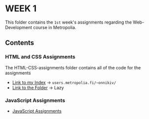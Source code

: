 # WEEK 1

This folder contains the `1st` week's assignments regarding the Web-Development course in Metropolia.
## Contents

### HTML and CSS Assignments
The HTML-CSS-assignments folder contains all of the code for the assignments
* [Link to my Index](https://users.metropolia.fi/~onnikiv/Web-Sovelluskehitys/WEEK1/HTML-CSS-assignments/)    -> ``users.metropolia.fi/~onnikiv/``
* [Link to the Folder](https://github.com/onnikiv/Web-sovelluskehitys/tree/main/WEEK1/HTML-CSS-assignments) -> Lazy

### JavaScript Assignments
* [JavaScript Assignments](https://users.metropolia.fi/~onnikiv/Web-Sovelluskehitys/WEEK1/JS-assignments/)
